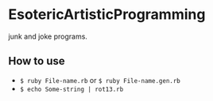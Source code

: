 # EsotericArtisticProgramming
junk and joke programs.

## How to use
- `$ ruby File-name.rb` or `$ ruby File-name.gen.rb`
- `$ echo Some-string | rot13.rb`
